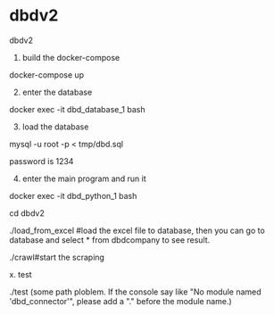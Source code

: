 # dbdv2
dbdv2
1. build the docker-compose

docker-compose up


2. enter the database

docker exec -it dbd_database_1 bash

3. load the database

mysql -u root -p < tmp/dbd.sql

password is 1234


4. enter the main program and run it

docker exec -it dbd_python_1 bash

cd dbdv2

./load_from_excel #load the excel file to database, then you can go to database and select * from dbdcompany to see result.

./crawl#start the scraping



x. test

./test
(some path ploblem. If the console say like "No module named 'dbd_connector'", please add a "." before the module name.) 
